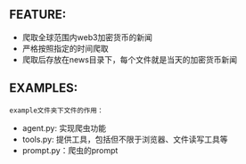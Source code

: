 ## FEATURE:

* 爬取全球范围内web3加密货币的新闻
* 严格按照指定的时间爬取
* 爬取后存放在news目录下，每个文件就是当天的加密货币新闻

## EXAMPLES:

    example文件夹下文件的作用：

* agent.py: 实现爬虫功能
* tools.py: 提供工具，包括但不限于浏览器、文件读写工具等
* prompt.py：爬虫的prompt

